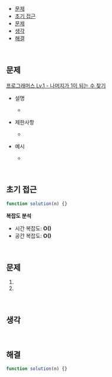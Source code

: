 - [문제](#문제)
- [초기 접근](#초기-접근)
- [문제](#문제-1)
- [생각](#생각)
- [해결](#해결)

<br>

## 문제

[프로그래머스 Lv.1 - 나머지가 1이 되는 수 찾기](https://school.programmers.co.kr/learn/courses/30/lessons/87389)

- 설명

  -

- 제한사항

  -

- 예시

  -

<br>

## 초기 접근

```javascript
function solution(n) {}
```

**복잡도 분석**

- 시간 복잡도: **O()**
- 공간 복잡도: **O()**

<br>

## 문제

1.
2.

<br>

## 생각

<br>

## 해결

```javascript
function solution(n) {}
```
